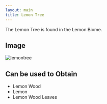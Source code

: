 ```yaml
---
layout: main
title: Lemon Tree
---
```


The Lemon Tree is found in the Lemon Biome.

## Image

![lemontree](https://t.gyazo.com/teams/chew/fdf4cb1ec03f578fbd6a0280092504ca.png)

## Can be used to Obtain

- Lemon Wood
- Lemon
- Lemon Wood Leaves
